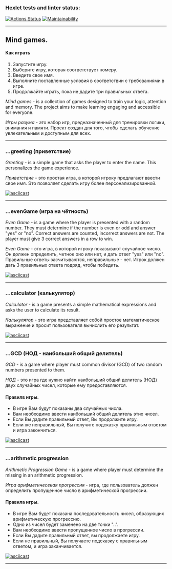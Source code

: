 ### Hexlet tests and linter status:
[![Actions Status](https://github.com/alexey4050/java-project-61/actions/workflows/hexlet-check.yml/badge.svg)](https://github.com/alexey4050/java-project-61/actions)
[![Maintainability](https://api.codeclimate.com/v1/badges/124cb8728be82e06f63d/maintainability)](https://codeclimate.com/github/alexey4050/java-project-61/maintainability)

---
## Mind games. 
#### Как играть
1. Запустите игру.
2. Выберите игру, которая соответствует номеру.
3. Введите свое имя.
4. Выполните поставленные условия в соответствии с требованиями в игре.
5. Продолжайте играть, пока не дадите три правильных ответа.

*Mind games* - is a collection of games designed to train your logic, attention and memory. The project aims to make learning engaging and accessible for everyone.

*Игры разума* - это набор игр, предназначенный для тренировки логики, внимания и памяти. Проект создан для того, чтобы сделать обучение увлекательным и доступным для всех.

---

### ...greeting (приветствие)


*Greeting* - is a simple game that asks the player to enter the name. This personalizes the game experience.

*Приветствие* - это простая игра, в которой игроку предлагают ввести свое имя. Это позволяет сделать игру более персонализированной.

[![ asciicast](https://asciinema.org/a/O41sMknRbYBpl8Np0Z5M2Sxjx.svg)](https://asciinema.org/a/O41sMknRbYBpl8Np0Z5M2Sxjx)
___ 

### ...evenGame (игра на чётность)

*Even Game* - is a game where the player is presented with a random number. They must determine if the number is even or odd and answer "yes" or "no". Correct answers are counted, incorrect answers are not. The player must give 3 correct answers in a row to win.

*Even Game* - это игра, в которой игроку показывают случайное число. Он должен определить, четное оно или нет, и дать ответ "yes" или "no". Правильные ответы засчитываются, неправильные - нет. Игрок должен дать 3 правильных ответа подряд, чтобы победить.

[![asciicast](https://asciinema.org/a/9Q396cajiYBxFRjTjyGIIFaQu.svg)](https://asciinema.org/a/9Q396cajiYBxFRjTjyGIIFaQu)

---

### ...calculator (калькулятор)
*Calculator* - is a game presents a simple mathematical expressions and asks the user to calculate its result.

*Калькулятор* - это игра представляет собой простое математическое выражение и просит пользователя вычислить его результат.

[![asciicast](https://asciinema.org/a/hpmvmbV6zAWAKcLFFX147aykm.svg)](https://asciinema.org/a/hpmvmbV6zAWAKcLFFX147aykm)

---

### ...GCD (НОД - наибольший общий делитель)
*GCD* - is a game where player must common divisor (GCD) of two random numbers presented to them.

*НОД* - это игра где нужно найти наибольший общий делитель (НОД) двух случайных чисел, которые ему предоставляются.

 #### Правилв игры.
* В игре Вам будут показаны два случайных числа.
* Вам необходимо ввести наибольший общий делитель этих чисел.
* Если Вы дадите правильный ответ, Вы продолжите игру.
* Если же неправильный, Вы получите подсказку  правильным ответом и игра закончиться.

[![asciicast](https://asciinema.org/a/PvJGAjnLVxWuQvs8hLxgVQfto.svg)](https://asciinema.org/a/PvJGAjnLVxWuQvs8hLxgVQfto)

--- 
### ...arithmetic progression
*Arithmetic Progression Game* - is a game where player must determine the missing in an arithmetic progression.

*Игра арифметичесекая прогрессия* - игра, где пользователь должен определить пропущенное число в арифметической прогрессии.

#### Правила игры.
* В игре Вам будет показана последовательность чисел, образующих арифметическую прогрессию.
* Одно из чисел будет заменено на две точки "..".
* Вам необходимо ввести пропущенное число в прогрессии.
* Если Вы дадите правильный ответ, вы продолжаете игру.
* Если не правильный, Вы получаете подсказку с правильным ответом, и игра заканчивается.

[![asciicast](https://asciinema.org/a/NELEmyGKa0xWbAouylVunxi8C.svg)](https://asciinema.org/a/NELEmyGKa0xWbAouylVunxi8C)

---

